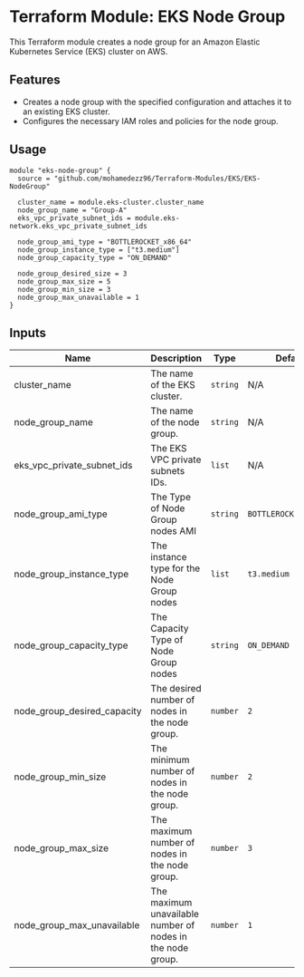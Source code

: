 # Terraform Module: EKS Node Group

This Terraform module creates a node group for an Amazon Elastic Kubernetes Service (EKS) cluster on AWS.

## Features

- Creates a node group with the specified configuration and attaches it to an existing EKS cluster.
- Configures the necessary IAM roles and policies for the node group.

## Usage

```hcl
module "eks-node-group" {
  source = "github.com/mohamedezz96/Terraform-Modules/EKS/EKS-NodeGroup"

  cluster_name = module.eks-cluster.cluster_name
  node_group_name = "Group-A"
  eks_vpc_private_subnet_ids = module.eks-network.eks_vpc_private_subnet_ids

  node_group_ami_type = "BOTTLEROCKET_x86_64"
  node_group_instance_type = ["t3.medium"]
  node_group_capacity_type = "ON_DEMAND"

  node_group_desired_size = 3
  node_group_max_size = 5
  node_group_min_size = 3
  node_group_max_unavailable = 1
}
```
## Inputs

| Name                        | Description                                        | Type          | Default   | Required |
|-----------------------------|----------------------------------------------------|---------------|-----------|:--------:|
| cluster_name                | The name of the EKS cluster.                       | `string`      |    N/A       |   yes    |
| node_group_name             | The name of the node group.                        | `string`      |    N/A     |   yes    |
| eks_vpc_private_subnet_ids  | The EKS VPC private subnets IDs.                   | `list`        |    N/A    |  yes     |
| node_group_ami_type         | The Type of Node Group nodes AMI                   | `string`      | `BOTTLEROCKET_x86_64`|   No    |
| node_group_instance_type    | The instance type for the Node Group nodes         | `list`        | `t3.medium`          |   No    |
| node_group_capacity_type    | The Capacity Type of Node Group nodes              | `string`      | `ON_DEMAND`          |   No    |
| node_group_desired_capacity | The desired number of nodes in the node group.     | `number`      |   `2`        |   No    |
| node_group_min_size         | The minimum number of nodes in the node group.     | `number`      |   `2`        |   No    |
| node_group_max_size         | The maximum number of nodes in the node group.     | `number`      |    `3`       |   No    |
| node_group_max_unavailable  | The maximum unavailable number of nodes in the node group. | `number` | `1` |   No     |



